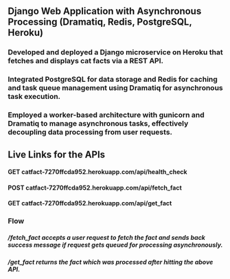 ## Django Web Application with Asynchronous Processing (Dramatiq, Redis, PostgreSQL, Heroku)
### Developed and deployed a Django microservice on Heroku that fetches and displays cat facts via a REST API.
### Integrated PostgreSQL for data storage and Redis for caching and task queue management using Dramatiq for asynchronous task execution.
### Employed a worker-based architecture with gunicorn and Dramatiq to manage asynchronous tasks, effectively decoupling data processing from user requests.

## Live Links for the APIs
#### GET catfact-7270ffcda952.herokuapp.com/api/health_check
#### POST catfact-7270ffcda952.herokuapp.com/api/fetch_fact
#### GET catfact-7270ffcda952.herokuapp.com/api/get_fact

### Flow
##### /fetch_fact accepts a user request to fetch the fact and sends back success message if request gets queued for processing asynchronously.
##### /get_fact returns the fact which was processed after hitting the above API.
